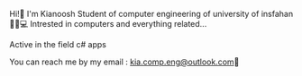 Hi!👋
I'm Kianoosh
Student of computer engineering of university of insfahan👨‍💻💻
Intrested in computers and everything related...

Active in the field c# apps 

You can reach me by my email : kia.comp.eng@outlook.com📧
